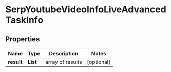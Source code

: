 # SerpYoutubeVideoInfoLiveAdvancedTaskInfo


## Properties

| Name | Type | Description | Notes |
|------------ | ------------- | ------------- | -------------|
**result** | **List<SerpYoutubeVideoInfoLiveAdvancedResultInfo>** | array of results |[optional]|